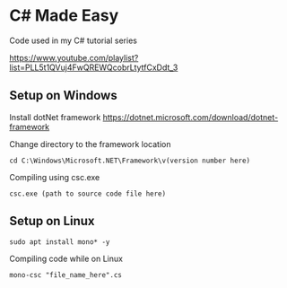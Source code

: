 # C# Made Easy
Code used in my C# tutorial series

https://www.youtube.com/playlist?list=PLL5t1QVuj4FwQREWQcobrLtytfCxDdt_3 


## Setup on Windows

Install dotNet framework
https://dotnet.microsoft.com/download/dotnet-framework

Change directory to the framework location
```
cd C:\Windows\Microsoft.NET\Framework\v(version number here)
```
Compiling using csc.exe
```
csc.exe (path to source code file here)
```
## Setup on Linux
```
sudo apt install mono* -y
```
Compiling code while on Linux
```
mono-csc "file_name_here".cs
```
